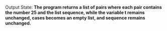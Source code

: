 Output State: **The program returns a list of pairs where each pair contains the number 25 and the list sequence, while the variable t remains unchanged, cases becomes an empty list, and sequence remains unchanged.**